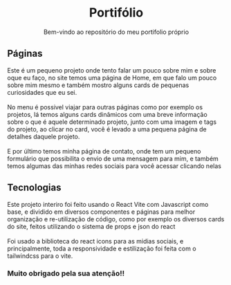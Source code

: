<p align="center">
 <h1 align="center">Portifólio</h2>
 <p align="center">Bem-vindo ao repositório do meu portifolio próprio</p>
</p>

## Páginas
Este é um pequeno projeto onde tento falar um pouco sobre mim e sobre oque eu faço, no site temos uma página de Home, em que falo um pouco sobre mim mesmo e também mostro alguns cards de pequenas curiosidades que eu sei. 
<br/>
<br/>
No menu é possivel viajar para outras páginas como por exemplo os projetos, lá temos alguns cards dinâmicos com uma breve informação sobre o que é aquele determinado projeto, junto com uma imagem e tags do projeto, ao clicar no card, você é levado a uma pequena página de detalhes daquele projeto.
<br/>
<br/>
E por último temos minha página de contato, onde tem um pequeno formulário que possibilita o envio de uma mensagem para mim, e também temos algumas das minhas redes sociais para você acessar clicando nelas

## Tecnologias
Este projeto interiro foi feito usando o React Vite com Javascript como base, e dividido em diversos componentes e páginas para melhor organização e re-utilização de código, como por exemplo os diversos cards do site, feitos utilizando o sistema de props e json do react
<br/>
<br/>
Foi usado a biblioteca do react icons para as midias sociais, e principalmente, toda a responsividade e estilização foi feita com o tailwindcss para o vite.

### Muito obrigado pela sua atenção!!
